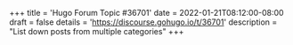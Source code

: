 +++
title = 'Hugo Forum Topic #36701'
date = 2022-01-21T08:12:00-08:00
draft = false
details = 'https://discourse.gohugo.io/t/36701'
description = "List down posts from multiple categories"
+++
